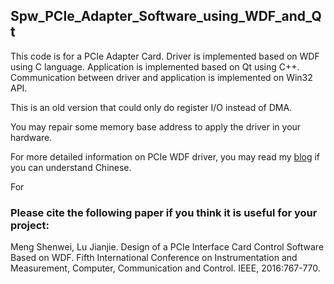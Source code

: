 ## Spw_PCIe_Adapter_Software_using_WDF_and_Qt
This code is for a PCIe Adapter Card.
Driver is implemented based on WDF using C language.
Application is implemented based on Qt using C++.
Communication between driver and application is implemented on Win32 API.

This is an old version that could only do register I/O instead of DMA.

You may repair some memory base address to apply the driver in your hardware.

For more detailed information on PCIe WDF driver, you may read my [blog](http://www.cnblogs.com/jacklu/tag/Windows%E9%A9%B1%E5%8A%A8%E5%BC%80%E5%8F%91/) if you can understand Chinese.

For 

### Please cite the following paper if you think it is useful for your project:
Meng Shenwei, Lu Jianjie. Design of a PCIe Interface Card Control Software Based on WDF. Fifth International Conference on Instrumentation and Measurement, Computer, Communication and Control. IEEE, 2016:767-770.
